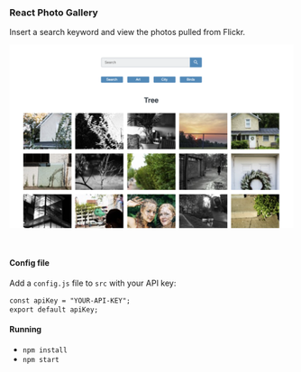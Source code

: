 ### React Photo Gallery
Insert a search keyword and view the photos pulled from Flickr.

![Screenshot](./public/galleryapp.png)

&nbsp;
&nbsp;
&nbsp;

#### Config file
Add a `config.js` file to `src` with your API key:

```
const apiKey = "YOUR-API-KEY";
export default apiKey;
```

#### Running
* `npm install`
* `npm start`
